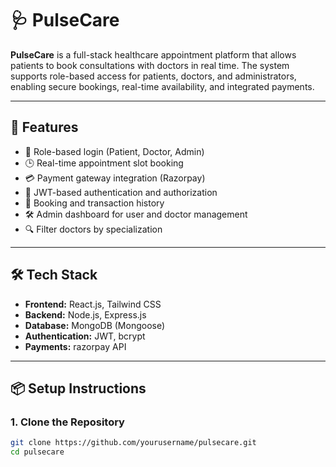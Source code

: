 # 🩺 PulseCare

**PulseCare** is a full-stack healthcare appointment platform that allows patients to book consultations with doctors in real time. The system supports role-based access for patients, doctors, and administrators, enabling secure bookings, real-time availability, and integrated payments.

---

## 🚀 Features

- 👤 Role-based login (Patient, Doctor, Admin)
- 🕒 Real-time appointment slot booking
- 💳 Payment gateway integration (Razorpay)
- 🔐 JWT-based authentication and authorization
- 🧾 Booking and transaction history
- 🛠️ Admin dashboard for user and doctor management
- 🔍 Filter doctors by specialization

---

## 🛠️ Tech Stack

- **Frontend:** React.js, Tailwind CSS
- **Backend:** Node.js, Express.js
- **Database:** MongoDB (Mongoose)
- **Authentication:** JWT, bcrypt
- **Payments:** razorpay API

---

## 📦 Setup Instructions

### 1. Clone the Repository

```bash
git clone https://github.com/yourusername/pulsecare.git
cd pulsecare
